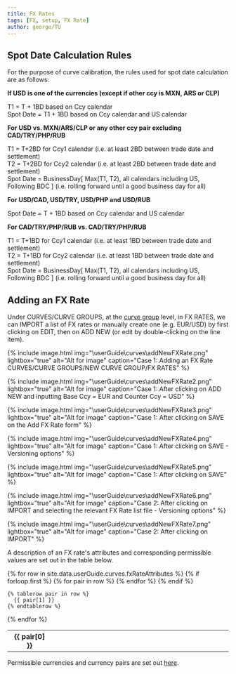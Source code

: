 ```yaml
---
title: FX Rates
tags: [FX, setup, FX Rate]
author: george/TU
---
```


<h2><a class="anchor" id="spotDateRules"></a>Spot Date Calculation Rules</h2>

For the purpose of curve calibration, the rules used for spot date calculation are as follows:

<b>If USD is one of the currencies (except if other ccy is MXN, ARS or CLP)</b>

T1 = T + 1BD based on Ccy calendar<br>
Spot Date = T1 + 1BD based on Ccy calendar and US calendar

<b>For USD vs. MXN/ARS/CLP or any other ccy pair excluding CAD/TRY/PHP/RUB</b>

T1 = T+2BD for Ccy1 calendar (i.e. at least 2BD between trade date and settlement)<br>
T2 = T+2BD for Ccy2 calendar (i.e. at least 2BD between trade date and settlement)<br>
Spot Date = BusinessDay[ Max(T1, T2), all calendars including US, Following BDC ] (i.e. rolling forward until a good business day for all)

<b>For USD/CAD, USD/TRY, USD/PHP and USD/RUB</b>

Spot Date = T + 1BD based on Ccy calendar and US calendar<br>

<b>For CAD/TRY/PHP/RUB vs. CAD/TRY/PHP/RUB</b>

T1 = T+1BD for Ccy1 calendar (i.e. at least 1BD between trade date and settlement)<br>
T2 = T+1BD for Ccy2 calendar (i.e. at least 1BD between trade date and settlement)<br>
Spot Date = BusinessDay[ Max(T1, T2), all calendars including US, Following BDC ] (i.e. rolling forward until a good business day for all)

<h2>Adding an FX Rate</h2>

Under <xplmenuitem> CURVES/CURVE GROUPS</xplmenuitem>, at the <a href="/docs.xplainfinancial/docs/userGuide/curves/curvesMenu/#curveGroup">curve group</a> level, in <xpltabitem>FX RATES</xpltabitem>, we can <xplgreybutton>IMPORT</xplgreybutton> a list of FX rates or manually create one (e.g. EUR/USD) by first clicking on <xplbutton>EDIT</xplbutton>, then on <xplbutton>ADD NEW</xplbutton> (or edit by double-clicking on the line item).

{% include image.html img="\userGuide\curves\addNewFXRate.png" lightbox="true" alt="Alt for image" caption="Case 1: Adding an FX Rate<br><xplmenuitem>CURVES/CURVE GROUPS/NEW CURVE GROUP/FX RATES</xplmenuitem>" %}

{% include image.html img="\userGuide\curves\addNewFXRate2.png" lightbox="true" alt="Alt for image" caption="Case 1: After clicking on <xplbutton>ADD NEW</xplbutton> and inputting Base Ccy = EUR and Counter Ccy = USD" %}

{% include image.html img="\userGuide\curves\addNewFXRate3.png" lightbox="true" alt="Alt for image" caption="Case 1: After clicking on <xplbutton>SAVE</xplbutton> on the Add FX Rate form" %}

{% include image.html img="\userGuide\curves\addNewFXRate4.png" lightbox="true" alt="Alt for image" caption="Case 1: After clicking on <xplbutton>SAVE</xplbutton> - Versioning options" %}

{% include image.html img="\userGuide\curves\addNewFXRate5.png" lightbox="true" alt="Alt for image" caption="Case 1: After clicking on <xplbutton>SAVE</xplbutton>" %}

{% include image.html img="\userGuide\curves\addNewFXRate6.png" lightbox="true" alt="Alt for image" caption="Case 2: After clicking on <xplgreybutton>IMPORT</xplgreybutton> and selecting the relevant FX Rate list file - Versioning options" %}

{% include image.html img="\userGuide\curves\addNewFXRate7.png" lightbox="true" alt="Alt for image" caption="Case 2: After clicking on <xplbutton>IMPORT</xplbutton>" %}

A description of an FX rate's attributes and corresponding permissible values are set out in the table below.

<table>
<col style="width:20%">
<col style="width:50%">
<col style="width:30%">
  {% for row in site.data.userGuide.curves.fxRateAttributes %}
    {% if forloop.first %}
    <tr>
      {% for pair in row %}
        <th>{{ pair[0] }}</th>
      {% endfor %}
    </tr>
    {% endif %}

    {% tablerow pair in row %}
      {{ pair[1] }}
    {% endtablerow %}

{% endfor %}

</table>

Permissible currencies and currency pairs are set out <a href= "/docs.xplainfinancial/docs/permissibleValues/curves/fxRate#FxRateRule">here</a>.
